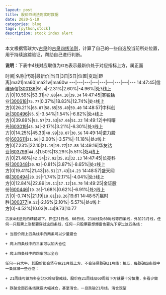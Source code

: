```yaml
---
layout: post
title: 股价四线法则实时数据
date: 2020-5-10
categories: blog
tags: [python,stock]
description: stock index alert
---
```



本文根据雪球大v[古泉](https://xueqiu.com/u/7148646888)的[古泉四线法则](https://xueqiu.com/7148646888/130498192)，计算了自己的一些自选股当前所处位置，用于持续追踪验证，帮助自己进行判断。

**说明**：下表中4线对应取值为`红色`表示最新价处于对应指标上方，属正面

时间|名称|代码|最新价|当日|3日|5日|位置|变动|距离|ma21|ma60|ma21w|ma60w
---|---|---|---|---|---|---|---|---
14:47:45|信维通信|[300136](https://xueqiu.com/S/SZ300136)|`50.4`|-2.31%|2.60%|-4.96%|处`3`线上方|0|10.59%|53.31|`47.80`|`44.10`|`39.34`
14:47:45|寒锐钴业|[300618](https://xueqiu.com/S/SZ300618)|`75.77`|0.37%|18.83%|12.74%|处`4`线上方|0|26.21%|`68.07`|`58.65`|`55.40`|`59.40`
14:48:57|中科创达|[300496](https://xueqiu.com/S/SZ300496)|`95.5`|-3.54%|1.54%|-6.82%|处`4`线上方|0|39.89%|`93.57`|`73.53`|`67.66`|`51.22`
14:49:12|中科曙光|[603019](https://xueqiu.com/S/SH603019)|`43.34`|-2.17%|3.21%|-6.30%|处`3`线上方|0|14.25%|45.33|`40.99`|`38.07`|`30.56`
14:49:14|诺力股份|[603611](https://xueqiu.com/S/SH603611)|`21.56`|-2.00%|-3.57%|-11.18%|处`3`线上方|0|7.23%|22.10|`21.19`|`19.77`|`17.88`
14:49:16|华友钴业|[603799](https://xueqiu.com/S/SH603799)|`44.6`|1.50%|13.29%|5.51%|处`4`线上方|0|21.48%|`42.54`|`37.92`|`35.81`|`32.13`
14:47:45|长亮科技|[300348](https://xueqiu.com/S/SZ300348)|`20.92`|-0.81%|3.87%|-8.65%|处`3`线上方|0|19.41%|21.43|`18.51`|`17.43`|`14.23`
14:48:57|盛天网络|[300494](https://xueqiu.com/S/SZ300494)|`20.29`|-1.74%|2.17%|-4.04%|处`3`线上方|0|12.84%|22.89|`19.11`|`17.12`|`14.70`
14:49:25|金证股份|[600446](https://xueqiu.com/S/SH600446)|`19.26`|-1.68%|0.62%|-6.91%|处`2`线上方|0|-0.74%|21.19|`18.81`|`18.26`|19.61
14:48:57|赢时胜|[300377](https://xueqiu.com/S/SZ300377)|`9.52`|-2.16%|2.10%|-5.57%|处`1`线上方|0|-4.52%|10.03|`9.44`|9.73|10.77

```
古泉4线法则的精髓如下。抓住21日线、60日线、21周线及60周线等四条线，外加21月线，任何一只股票上涨都要穿过这四条线，任何一只股票要想爆雷也要先下穿过这四条线：

+ 当股价爬上四条线中的两条可以少量建仓

+ 爬上四条线中的三条可以加大仓位

+ 爬上四条线中的四条可以全仓

任何一只大牛，其股价都会坚守在21月线上方，不会轻易跌破21月线；相反，每跌破四条线中一条就减一些仓位：

+ 21周线可做为多空分水岭及警戒线，股价在21周线及60周线下方就要十分慎重，多看少做

+ 跌破全部四条线就要大幅减仓，甚至清仓，一旦跌破21月线，清仓观望
```
